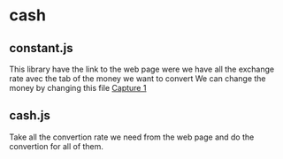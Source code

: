 # cash

## constant.js
This library have the link to the web page were we have all the exchange rate avec the tab of the money we want to convert
We can change the money by changing this file
[Capture 1](https://github.com/Khajaul/3-musketeers/blob/master/cash/Capture.PNG)

## cash.js
Take all the convertion rate we need from the web page and do the convertion for all of them.


 
